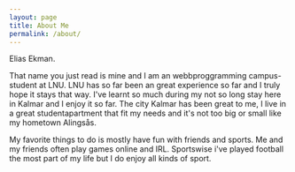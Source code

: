```yaml
---
layout: page
title: About Me
permalink: /about/
---
```


Elias Ekman.

That name you just read is mine and I am an webbproggramming campus-student at LNU. LNU has so far been an great experience so far and I truly hope it stays that way.
I've learnt so much during my not so long stay here in Kalmar and I enjoy it so far. The city Kalmar has been great to me, I live in a great studentapartment that fit my needs and it's not too big or small like my hometown Alingsås.

My favorite things to do is mostly have fun with friends and sports. Me and my friends often play games online and IRL. Sportswise i've played football the most part of my life but I do enjoy all kinds of sport.
